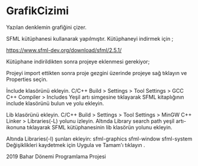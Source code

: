# GrafikCizimi

Yazılan denklemin grafiğini çizer.

SFML kütüphanesi kullanarak yapılmıştır. Kütüphaneyi indirmek için ;

https://www.sfml-dev.org/download/sfml/2.5.1/

Kütüphane indirildikten sonra projeye eklenmesi gerekiyor;

Projeyi import ettikten sonra proje gezgini üzerinde projeye sağ tıklayın ve Properties seçin.

İnclude klasörünü ekleyin.
C/C++ Build > Settings > Tool Settings > GCC C++ Compiler > Includes Yeşil artı simgesine tıklayarak SFML kitaplığının include klasörünü bulun ve yolu ekleyin. 

Lib klasörünü ekleyin.
C/C++ Build > Settings > Tool Settings > MinGW C++ Linker > Libraries(-L) yolunu izleyin. Altında Library search path yeşil artı-ikonuna tıklayarak SFML kütüphanesinin lib klasörün yolunu ekleyin.

Altında Libraries(-l) şunları ekleyin: 
sfml-graphics 
sfml-window 
sfml-system 
Değişiklikleri kaydetmek için Uygula ve Tamam'ı tıklayın .

2019 Bahar Dönemi Programlama Projesi
